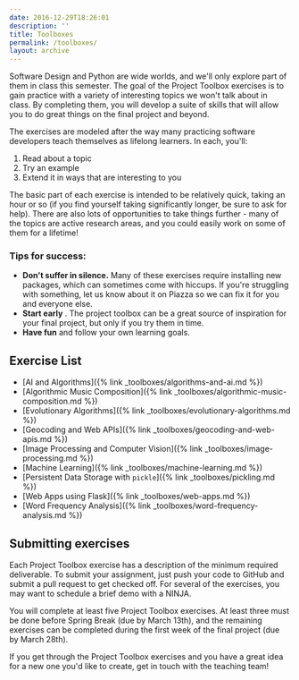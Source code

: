 ```yaml
---
date: 2016-12-29T18:26:01
description: ''
title: Toolboxes
permalink: /toolboxes/
layout: archive
---
```


Software Design and Python are wide worlds, and we'll only explore part of
them in class this semester. The goal of the Project Toolbox exercises is to
gain practice with a variety of interesting topics we won't talk about in
class. By completing them, you will develop a suite of skills that will allow
you to do great things on the final project and beyond.

The exercises are modeled after the way many practicing software developers
teach themselves as lifelong learners. In each, you'll:

  1. Read about a topic
  2. Try an example
  3. Extend it in ways that are interesting to you

The basic part of each exercise is intended to be relatively quick, taking an
hour or so (if you find yourself taking significantly longer, be sure to ask
for help). There are also lots of opportunities to take things further - many
of the topics are active research areas, and you could easily work on some of
them for a lifetime!


### Tips for success:

  * **Don't suffer in silence.** Many of these exercises require installing new packages, which can sometimes come with hiccups. If you're struggling with something, let us know about it on Piazza so we can fix it for you and everyone else.
  * **Start early** . The project toolbox can be a great source of inspiration for your final project, but only if you try them in time.
  * **Have fun**  and follow your own learning goals.


## Exercise List

* [AI and Algorithms]({% link _toolboxes/algorithms-and-ai.md %})
* [Algorithmic Music Composition]({% link _toolboxes/algorithmic-music-composition.md %})
* [Evolutionary Algorithms]({% link _toolboxes/evolutionary-algorithms.md %})
* [Geocoding and Web APIs]({% link _toolboxes/geocoding-and-web-apis.md %})
* [Image Processing and Computer Vision]({% link _toolboxes/image-processing.md %})
* [Machine Learning]({% link _toolboxes/machine-learning.md %})
* [Persistent Data Storage with `pickle`]({% link _toolboxes/pickling.md %})
* [Web Apps using Flask]({% link _toolboxes/web-apps.md %})
* [Word Frequency Analysis]({% link _toolboxes/word-frequency-analysis.md %})


## Submitting exercises

Each Project Toolbox exercise has a description of the minimum required
deliverable. To submit your assignment, just push your code to GitHub and
submit a pull request to get checked off. For several of the exercises, you
may want to schedule a brief demo with a NINJA.

You will complete at least five Project Toolbox exercises. At least three must
be done before Spring Break (due by March 13th), and the remaining exercises
can be completed during the first week of the final project (due by March
28th).

If you get through the Project Toolbox exercises and you have a great idea for
a new one you'd like to create, get in touch with the teaching team!

